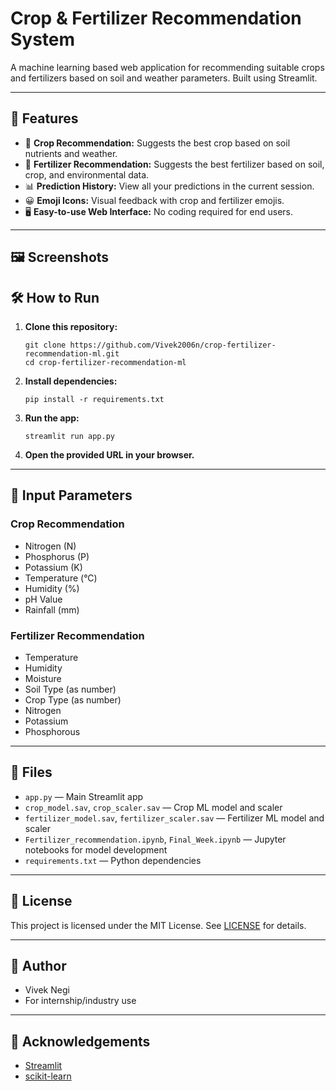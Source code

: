 # Crop & Fertilizer Recommendation System

A machine learning based web application for recommending suitable crops and fertilizers based on soil and weather parameters. Built using Streamlit.

---

## 🚀 Features

- 🌱 **Crop Recommendation:** Suggests the best crop based on soil nutrients and weather.
- 🧪 **Fertilizer Recommendation:** Suggests the best fertilizer based on soil, crop, and environmental data.
- 📊 **Prediction History:** View all your predictions in the current session.
- 😀 **Emoji Icons:** Visual feedback with crop and fertilizer emojis.
- 🖥️ **Easy-to-use Web Interface:** No coding required for end users.

---

## 🖼️ Screenshots



## 🛠️ How to Run

1. **Clone this repository:**
   ```
   git clone https://github.com/Vivek2006n/crop-fertilizer-recommendation-ml.git
   cd crop-fertilizer-recommendation-ml
   ```
2. **Install dependencies:**
   ```
   pip install -r requirements.txt
   ```
3. **Run the app:**
   ```
   streamlit run app.py
   ```
4. **Open the provided URL in your browser.**

---

## 📝 Input Parameters

### Crop Recommendation
- Nitrogen (N)
- Phosphorus (P)
- Potassium (K)
- Temperature (°C)
- Humidity (%)
- pH Value
- Rainfall (mm)

### Fertilizer Recommendation
- Temperature
- Humidity
- Moisture
- Soil Type (as number)
- Crop Type (as number)
- Nitrogen
- Potassium
- Phosphorous

---

## 📁 Files

- `app.py` — Main Streamlit app
- `crop_model.sav`, `crop_scaler.sav` — Crop ML model and scaler
- `fertilizer_model.sav`, `fertilizer_scaler.sav` — Fertilizer ML model and scaler
- `Fertilizer_recommendation.ipynb`, `Final_Week.ipynb` — Jupyter notebooks for model development
- `requirements.txt` — Python dependencies

---

## 📜 License

This project is licensed under the MIT License. See [LICENSE](LICENSE) for details.

---

## 👤 Author

- Vivek Negi  
- For internship/industry use

---

## 🙏 Acknowledgements

- [Streamlit](https://streamlit.io/)
- [scikit-learn](https://scikit-learn.org/)
